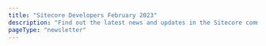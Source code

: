 ```yaml
---
title: "Sitecore Developers February 2023"
description: "Find out the latest news and updates in the Sitecore community."
pageType: "newsletter"
---
```

<NewsletterStory
      title="Closing Keynote Speaker at SUGCON - Scott Hanselman"
      copy="If you did not hear the news, Scott Hanselman from Microsoft is virtually joining us as the closing keynote speaker at SUGCON Europe 2023. Don’t miss out. Join us on March 23-24 in Malaga, Spain. Tickets are limited; save your spot now."
      image="https://go.sitecore.com/l/857953/2023-02-23/tw3b6k/857953/1677195523V9twTyhL/6.png"
      linkText="Get your ticket now"
      linkHref="https://www.eventbrite.co.uk/e/sitecore-user-group-conference-sugcon-europe-2023-tickets-502549066787"
      variant="full-width"    />
<NewsletterStory 
      title="What is new on the Developer Portal"
      copy="The Developer Portal has an open source repo on GitHub because we want you to be able to contribute and help other developers in the community. Learn about all the changes made since November."
      image="https://go.sitecore.com/l/857953/2023-02-23/tw3b6v/857953/16771956411tPzfZ2h/7.png"
      linkHref="https://community.sitecore.com/community?id=community_blog&sys_id=9432e53a1bf42d5038a46421b24bcb4d"
    />
<NewsletterStory 
      title="Finding our way with Sitecore Search"
      copy="Learn how the Sitecore team took searching on Sitecore.com to the next level by delivering personalized results across multiple sites."
      image="https://go.sitecore.com/l/857953/2023-02-23/tw3b6n/857953/16771955851YM0tZHZ/1.png"
      linkHref="https://www.sitecore.com/dx/finding-our-way-with-sitecore-search"
    />
<NewsletterStory 
      title="Sitecore Personalize and Mobile App Projects Series"
      copy="This series of blog posts will cover all aspects of delivering personalized content to end users of a mobile app."
      image="https://go.sitecore.com/l/857953/2023-02-23/tw3b6r/857953/1677195616bBljtKpD/3.png"
      linkHref="https://360agileweb.dev/2023/02/03/sitecore-personalize-and-mobile-app-projects-series-part-2/"
    />
<NewsletterStory 
      title="Coresampler 200th Episode ft. Dave O'Flanagan"
      copy="Dave O'Flanagan, the Chief Product Officer at Sitecore joins Tamas and Jason on Coresampler to celebrate the 200th episode. Learn about his background, insights on leadership, thoughts on the Sitecore community, industry predictions for 2023, and much more!"
      image="https://go.sitecore.com/l/857953/2023-02-23/tw3b6y/857953/1677195836lBpzmy2o/Untitled_design__1_.png"
      linkText="Listen now"
      linkHref="https://coresampler.fm/200"
      variant="full-width"    />
<NewsletterStory 
      title="Creating a Security Center of Excellence With Elastic"
      copy="Discover how Sitecore uses Elastic SIEM for their new ‘Security Operations Center as a Service’ offering (SOCaaS), which has allowed the company to automate more than 91% of their workflows, increasing productivity in security and compliance, which has reduced time-to-fix issues with minimal human capital."
      image="https://go.sitecore.com/l/857953/2022-08-28/p367y4/857953/1661735383bBfR66Yb/3.png"
      linkHref="https://www.elastic.co/elasticon/archive/2022/amsterdam/sitecore"
    />
<NewsletterStory 
      title="Content Hub ONE to Drive Content in Sitecore Personalize"
      copy="Sitecore Personalize is an excellent tool for managing the execution of a personalization solution. However, it doesn’t do a great job of managing the content for those experiences. Check out some techniques described for integrating Content Hub ONE with Sitecore Personalize"
      image="https://go.sitecore.com/l/857953/2022-08-28/p367yb/857953/1661735436uMJcQfid/4.png"
      linkHref="https://blogs.perficient.com/2023/02/14/using-content-hub-one-to-drive-content-in-sitecore-personalize/"
    />
<NewsletterStory 
      title="Sitecore Basic CDP Project"
      copy="Check out this Sitecore CDP project. This project was developed using ASP.NET MVC and created/tested using Sitecore 10.2 and 10.3."
      image="https://go.sitecore.com/l/857953/2022-07-26/mjr5hm/857953/1658871187EaGFBnKo/Pink_Floral_Motivational_Instagram_Post.png"
      linkHref="https://coderslifeline.blogspot.com/2023/02/sitecore-basic-cdp-project.html"
    />
<NewsletterStory 
      title="3 Big Changes in The New Next.js App Folder Architecture"
      copy="In Next.js 13.1, the new app directory-based architecture beta was released. The new architecture is a significant change to Next.js. Learn how component rendering, data fetching, and routing have changed inside the app directory."
      image="https://go.sitecore.com/l/857953/2023-02-23/tw3b7y/857953/1677197080Z4pe4UVH/GettyImages_924212022.jpg"
      linkHref="https://thetombomb.com/posts/nextjs-app-architecture"
    />
<NewsletterStory 
      title="Mastering XM Cloud series"
      copy="If you are just curious about Sitecore XM Cloud, or are taking early steps with this platform, read through the Mastering XM Cloud series. Learn about the new SaaS offering from Sitecore as of today."
      image="https://go.sitecore.com/l/857953/2022-08-28/p367z1/857953/1661735576D5cjrN65/6.png"
      linkHref="https://www.linkedin.com/posts/martin-miles_sitecore-xmcloud-activity-7018269087663341568-RKWU/"
    />
<NewsletterStory 
      title="A first look at Sitecore Connect"
      copy="In this episode Josh Hover is joined by Ivan Lieckens, Product Manager, Product Connectors at Sitecore. Ivan leads the product delivery team for Sitecore Connect, and in this episode, they discuss Connect and an overview of how it can best be leveraged."
      image="https://go.sitecore.com/l/857953/2023-02-23/tw3b85/857953/16771971614uABjMou/GettyImages_1333935767.jpg"
      linkText="Listen now"
      linkHref="https://fireside-sitecore-community-discussion.buzzsprout.com/2049944/12294302-a-first-look-at-sitecore-connect"
    />
<NewsletterStory 
      title="Join the Sitecore Community Mentor Program"
      copy="The Community Mentor Program pairs existing Sitecore MVPs with Sitecore enthusiasts looking to kick-start their journey in contributing to the community. The deadline to join this program as a mentor or mentee is the end of February."
      image="https://go.sitecore.com/l/857953/2023-02-23/tw3b9n/857953/1677200391rWq2RkMq/2.png"
      linkText="Learn more"
      linkHref="https://mvp.sitecore.com/Mentor-Program"
      variant="full-width"    />
<NewsletterStory 
      title="XM Cloud, PowerShell, and remoting"
      copy="Sitecore XM / XM Cloud wouldn’t be as powerful as it is without the power of PowerShell. Learn how to enable PowerShell ISE (disabled by default) and PowerShell remoting."
      image="https://go.sitecore.com/l/857953/2023-02-23/tw3b8r/857953/1677198494H7T4Waq0/4.png"
      linkHref="https://www.sergevandenoever.nl/XM_Cloud_PowerShell_And_Remoting/"
    />
<NewsletterStory 
      title="Sitecore Connect FAQ"
      copy="This FAQ addresses common questions customers or partners may have regarding the roadmap vision for taking Sitecore to the next level of SaaS."
      image="https://go.sitecore.com/l/857953/2023-02-23/tw3b8y/857953/16771986915dZZt8cw/Untitled_design__2_.png"
      linkHref="https://developers.sitecore.com/learn/faq/sitecore-connect"
    />
<NewsletterStory 
      title="Sitecore Content Hub one: Crawl, Walk & Run"
      copy="Learn through an introduction to modeling, content creation, using the CLI, and using Content Management-, Delivery- and Preview API."
      image="https://go.sitecore.com/l/857953/2023-02-23/tw3b72/857953/1677195885uutYtt2O/GettyImages_1340755880.jpg"
      linkText="Watch now"
      linkHref="https://www.youtube.com/watch?v=hwJ06833_qM"
    />